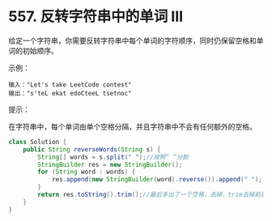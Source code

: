# 557. 反转字符串中的单词 III
给定一个字符串，你需要反转字符串中每个单词的字符顺序，同时仍保留空格和单词的初始顺序。

 

示例：

	输入："Let's take LeetCode contest"
	输出："s'teL ekat edoCteeL tsetnoc"
 

提示：

在字符串中，每个单词由单个空格分隔，并且字符串中不会有任何额外的空格。

```java
class Solution {
    public String reverseWords(String s) {
        String[] words = s.split(" ");//按照“ ”分割
        StringBuilder res = new StringBuilder();
        for (String word : words) {
            res.append(new StringBuilder(word).reverse()).append(" ");
        }
        return res.toString().trim();//最后多出了一个空格，去掉，trim去掉前后多余的空格
    }
}
```
